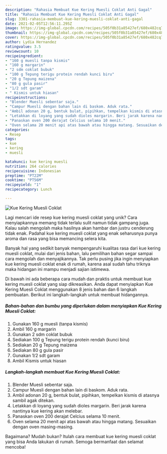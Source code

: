 ```yaml
---
description: "Rahasia Membuat Kue Kering Muesli Coklat Anti Gagal"
title: "Rahasia Membuat Kue Kering Muesli Coklat Anti Gagal"
slug: 3301-rahasia-membuat-kue-kering-muesli-coklat-anti-gagal
date: 2021-02-05T12:56:11.295Z
image: https://img-global.cpcdn.com/recipes/505f0b31a85427ef/680x482cq70/kue-kering-muesli-coklat-foto-resep-utama.jpg
thumbnail: https://img-global.cpcdn.com/recipes/505f0b31a85427ef/680x482cq70/kue-kering-muesli-coklat-foto-resep-utama.jpg
cover: https://img-global.cpcdn.com/recipes/505f0b31a85427ef/680x482cq70/kue-kering-muesli-coklat-foto-resep-utama.jpg
author: Lydia Hernandez
ratingvalue: 3.5
reviewcount: 10
recipeingredient:
- "160 g muesli tanpa kismis"
- "160 g margarin"
- "2 sdm coklat bubuk"
- "100 g Tepung terigu protein rendah kunci biru"
- "20 g Tepung maizena"
- "80 g gula pasir"
- "1/2 sdt garam"
- " Kismis untuk hiasan"
recipeinstructions:
- "Blender Muesli sebentar saja."
- "Campur Muesli dengan bahan lain di baskom. Aduk rata."
- "Ambil adonan 20 g, bentuk bulat, pipihkan, tempelkan kismis di atasnya sambil agak ditekan."
- "Letakkan di loyang yang sudah dioles margarin. Beri jarak karena nantinya kue kering akan melebar."
- "Panaskan oven 200 derajat Celcius selama 10 menit."
- "Oven selama 20 menit api atas bawah atau hingga matang. Sesuaikan dengan oven masing-masing."
categories:
- Resep
tags:
- kue
- kering
- muesli

katakunci: kue kering muesli 
nutrition: 264 calories
recipecuisine: Indonesian
preptime: "PT22M"
cooktime: "PT56M"
recipeyield: "1"
recipecategory: Lunch

---
```



![Kue Kering Muesli Coklat](https://img-global.cpcdn.com/recipes/505f0b31a85427ef/680x482cq70/kue-kering-muesli-coklat-foto-resep-utama.jpg)

Lagi mencari ide resep kue kering muesli coklat yang unik? Cara menyiapkannya memang tidak terlalu sulit namun tidak gampang juga. Kalau salah mengolah maka hasilnya akan hambar dan justru cenderung tidak enak. Padahal kue kering muesli coklat yang enak seharusnya punya aroma dan rasa yang bisa memancing selera kita.



Banyak hal yang sedikit banyak mempengaruhi kualitas rasa dari kue kering muesli coklat, mulai dari jenis bahan, lalu pemilihan bahan segar sampai cara mengolah dan menyajikannya. Tak perlu pusing jika ingin menyiapkan kue kering muesli coklat enak di rumah, karena asal sudah tahu triknya maka hidangan ini mampu menjadi sajian istimewa.


Di bawah ini ada beberapa cara mudah dan praktis untuk membuat kue kering muesli coklat yang siap dikreasikan. Anda dapat menyiapkan Kue Kering Muesli Coklat menggunakan 8 jenis bahan dan 6 langkah pembuatan. Berikut ini langkah-langkah untuk membuat hidangannya.

<!--inarticleads1-->

##### Bahan-bahan dan bumbu yang diperlukan dalam menyiapkan Kue Kering Muesli Coklat:

1. Gunakan 160 g muesli (tanpa kismis)
1. Ambil 160 g margarin
1. Gunakan 2 sdm coklat bubuk
1. Sediakan 100 g Tepung terigu protein rendah (kunci biru)
1. Sediakan 20 g Tepung maizena
1. Sediakan 80 g gula pasir
1. Gunakan 1/2 sdt garam
1. Ambil  Kismis untuk hiasan




<!--inarticleads2-->

##### Langkah-langkah membuat Kue Kering Muesli Coklat:

1. Blender Muesli sebentar saja.
1. Campur Muesli dengan bahan lain di baskom. Aduk rata.
1. Ambil adonan 20 g, bentuk bulat, pipihkan, tempelkan kismis di atasnya sambil agak ditekan.
1. Letakkan di loyang yang sudah dioles margarin. Beri jarak karena nantinya kue kering akan melebar.
1. Panaskan oven 200 derajat Celcius selama 10 menit.
1. Oven selama 20 menit api atas bawah atau hingga matang. Sesuaikan dengan oven masing-masing.




Bagaimana? Mudah bukan? Itulah cara membuat kue kering muesli coklat yang bisa Anda lakukan di rumah. Semoga bermanfaat dan selamat mencoba!

